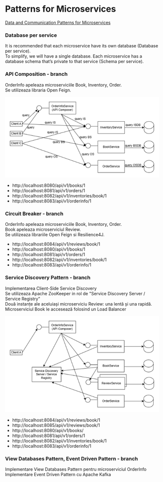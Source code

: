 # Patterns for Microservices 
[Data and Communication Patterns for Microservices](https://thorben-janssen.com)

### Database per service
It is recommended that each microservice have its own database (Database per service).  
To simplify, we will have a single database. Each microservice has a database schema that’s private to that service (Schema per service).

### API Composition - branch

OrderInfo apeleaza microserviciile  Book, Inventory, Order.  
Se utilizeaza libraria Open Feign.  

![](docs/diagrams/api-composition.drawio.png)

- http://localhost:8080/api/v1/books/1
- http://localhost:8081/api/v1/orders/1
- http://localhost:8082/api/v1/inventories/book/1
- http://localhost:8083/api/v1/orderinfo/1

### Circuit Breaker - branch

OrderInfo apeleaza microserviciile Book, Inventory, Order.  
Book apeleaza microserviciul Review.  
Se utilizeaza librariile Open Feign si Resilience4J.   

- http://localhost:8084/api/v1/reviews/book/1
- http://localhost:8080/api/v1/books/1
- http://localhost:8081/api/v1/orders/1
- http://localhost:8082/api/v1/inventories/book/1
- http://localhost:8083/api/v1/orderinfo/1

### Service Discovery Pattern - branch

Implementarea Client-Side Service Discovery   
Se utilizeaza Apache ZooKeeper in rol de "Service Discovery Server / Service Registry"  
Două instanțe ale aceluiași microserviciu Review: una lentă și una rapidă. Microserviciul Book le accesează folosind un Load Balancer  

![](docs/diagrams/service-discovery.drawio.png)

- http://localhost:8084/api/v1/reviews/book/1
- http://localhost:8085/api/v1/reviews/book/1
- http://localhost:8080/api/v1/books/
- http://localhost:8081/api/v1/orders/1
- http://localhost:8082/api/v1/inventories/book/1
- http://localhost:8083/api/v1/orderinfo/1

### View Databases Pattern, Event Driven Pattern - branch
Implementare View Databases Pattern pentru microserviciul OrderInfo
Implementare Event Driven Pattern cu Apache Kafka

